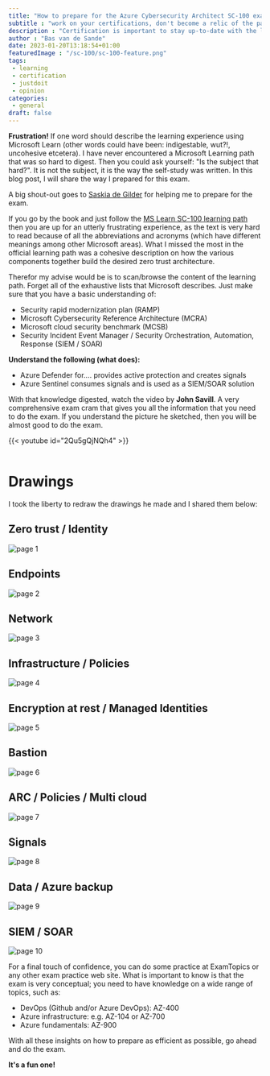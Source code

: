 ```yaml
---
title: "How to prepare for the Azure Cybersecurity Architect SC-100 exam"
subtitle : "work on your certifications, don't become a relic of the past"
description : "Certification is important to stay up-to-date with the latest-and-greatest"
author : "Bas van de Sande"
date: 2023-01-20T13:18:54+01:00
featuredImage : "/sc-100/sc-100-feature.png"
tags: 
 - learning 
 - certification
 - justdoit
 - opinion
categories: 
 - general
draft: false
---
```

**Frustration!**  If one word should describe the learning experience using Microsoft Learn (other words could have been: indigestable, wut?!, uncohesive etcetera). I have never encountered a Microsoft Learning path that was so hard to digest. 
Then you could ask yourself: "Is the subject that hard?". It is not the subject, it is the way the self-study was written. In this blog post, I will share the way I prepared for this exam.

A big shout-out goes to [Saskia de Gilder](https://www.linkedin.com/in/sdegilder/) for helping me to prepare for the exam.

If you go by the book and just follow the [MS Learn SC-100 learning path](https://learn.microsoft.com/en-us/certifications/exams/sc-100) then you are up for an utterly frustrating experience, as the text is very hard to read because of all the abbreviations and acronyms (which have different meanings among other Microsoft areas). What I missed the most in the official learning path was a cohesive description on how the various components together build the desired zero trust architecture. 

Therefor my advise would be is to scan/browse the content of the learning path. Forget all of the exhaustive lists that Microsoft describes. Just make sure that you have a basic understanding of:
- Security rapid modernization plan (RAMP) 
- Microsoft Cybersecurity Reference Architecture (MCRA)
- Microsoft cloud security benchmark (MCSB)
- Security Incident Event Manager / Security Orchestration, Automation, Response (SIEM / SOAR)


**Understand the following (what does):**
- Azure Defender for....  provides active protection and creates signals
- Azure Sentinel consumes signals and is used as a SIEM/SOAR solution

With that knowledge digested, watch the video by **John Savill**. A very comprehensive exam cram that gives you all the information that you need to do the exam. If you understand the picture he sketched, then you will be almost good to do the exam.

{{< youtube id="2Qu5gQjNQh4" >}}
<br />&nbsp;<br />

# Drawings
I took the liberty to redraw the drawings he made and I shared them below:

## Zero trust / Identity
![page 1](/sc-100/sc100-page1.png)


## Endpoints
![page 2](/sc-100/sc100-page2.png)


## Network
![page 3](/sc-100/sc100-page3.png)


## Infrastructure / Policies
![page 4](/sc-100/sc100-page4.png)


## Encryption at rest / Managed Identities
![page 5](/sc-100/sc100-page5.png)


## Bastion
![page 6](/sc-100/sc100-page6.png)


## ARC / Policies / Multi cloud
![page 7](/sc-100/sc100-page7.png)


## Signals
![page 8](/sc-100/sc100-page8.png)


## Data / Azure backup
![page 9](/sc-100/sc100-page9.png)


## SIEM / SOAR
![page 10](/sc-100/sc100-page10.png)



For a final touch of confidence, you can do some practice at ExamTopics or any other exam practice web site.  What is important to know is that the exam is very conceptual; you need to have knowledge on a wide range of topics, such as:

- DevOps (Github and/or Azure DevOps): AZ-400
- Azure infrastructure: e.g. AZ-104 or AZ-700
- Azure fundamentals: AZ-900

With all these insights on how to prepare as efficient as possible, go ahead and do the exam. 

**It's a fun one!**
